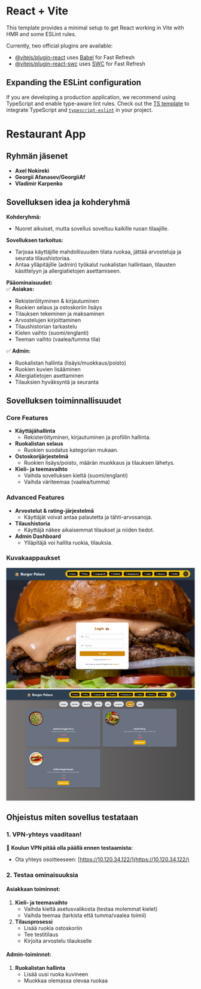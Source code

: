 # React + Vite

This template provides a minimal setup to get React working in Vite with HMR and some ESLint rules.

Currently, two official plugins are available:

- [@vitejs/plugin-react](https://github.com/vitejs/vite-plugin-react/blob/main/packages/plugin-react/README.md) uses [Babel](https://babeljs.io/) for Fast Refresh
- [@vitejs/plugin-react-swc](https://github.com/vitejs/vite-plugin-react-swc) uses [SWC](https://swc.rs/) for Fast Refresh

## Expanding the ESLint configuration

If you are developing a production application, we recommend using TypeScript and enable type-aware lint rules. Check out the [TS template](https://github.com/vitejs/vite/tree/main/packages/create-vite/template-react-ts) to integrate TypeScript and [`typescript-eslint`](https://typescript-eslint.io) in your project.  

# Restaurant App  
  

## Ryhmän jäsenet  
- **Axel Nokireki**  
- **Georgii Afanasev/GeorgiiAf**  
- **Vladimir Karpenko**  

## Sovelluksen idea ja kohderyhmä  
**Kohderyhmä:**  
- Nuoret aikuiset, mutta sovellus soveltuu kaikille ruoan tilaajille.  

**Sovelluksen tarkoitus:**  
- Tarjoaa käyttäjille mahdollisuuden tilata ruokaa, jättää arvosteluja ja seurata tilaushistoriaa.  
- Antaa ylläpitäjille (admin) työkalut ruokalistan hallintaan, tilausten käsittelyyn ja allergiatietojen asettamiseen.  

**Pääominaisuudet:**  
✅ **Asiakas:**  
- Rekisteröityminen & kirjautuminen  
- Ruokien selaus ja ostoskoriin lisäys  
- Tilauksen tekeminen ja maksaminen  
- Arvostelujen kirjoittaminen  
- Tilaushistorian tarkastelu  
- Kielen vaihto (suomi/englanti)  
- Teeman vaihto (vaalea/tumma tila)  

✅ **Admin:**  
- Ruokalistan hallinta (lisäys/muokkaus/poisto)  
- Ruokien kuvien lisääminen  
- Allergiatietojen asettaminen  
- Tilauksien hyväksyntä ja seuranta  

## Sovelluksen toiminnallisuudet  
### Core Features  
- **Käyttäjähallinta**  
  - Rekisteröityminen, kirjautuminen ja profiilin hallinta.  
- **Ruokalistan selaus**  
  - Ruokien suodatus kategorian mukaan.  
- **Ostoskorijärjestelmä**  
  - Ruokien lisäys/poisto, määrän muokkaus ja tilauksen lähetys.  
- **Kieli- ja teemavaihto**  
  - Vaihda sovelluksen kieltä (suomi/englanti)  
  - Vaihda väriteemaa (vaalea/tumma)  

### Advanced Features  
- **Arvostelut & rating-järjestelmä**  
  - Käyttäjät voivat antaa palautetta ja tähti-arvosanoja.  
- **Tilaushistoria**  
  - Käyttäjä näkee aikaisemmat tilaukset ja niiden tiedot.  
- **Admin Dashboard**  
  - Ylläpitäjä voi hallita ruokia, tilauksia.  


### Kuvakaappaukset  
![Kirjautumissivu](/public/login.png)  
![Ruokalistasivu](/public/menu.png)  

## Ohjeistus miten sovellus testataan  

### 1. VPN-yhteys vaaditaan!  
🔌 **Koulun VPN pitää olla päällä ennen testaamista:**  
- Ota yhteys osoitteeseen: [https://10.120.34.122/](https://10.120.34.122/)  

### 2. Testaa ominaisuuksia  

#### Asiakkaan toiminnot:  
1. **Kieli- ja teemavaihto**  
   - Vaihda kieltä asetusvalikosta (testaa molemmat kielet)  
   - Vaihda teemaa (tarkista että tumma/vaalea toimii)  
2. **Tilausprosessi**  
   - Lisää ruokia ostoskoriin  
   - Tee testitilaus
   - Kirjoita arvostelu tilaukselle 

#### Admin-toiminnot:  
1. **Ruokalistan hallinta**  
   - Lisää uusi ruoka kuvineen  
   - Muokkaa olemassa olevaa ruokaa 
